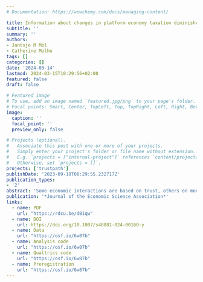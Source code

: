 ```yaml
---
# Documentation: https://wowchemy.com/docs/managing-content/

title: Information about changes in platform economy taxation diminishes optimism regarding future use
subtitle: ''
summary: ''
authors:
- Jantsje M Mol
- Catherine Molho
tags: []
categories: []
date: '2024-03-14'
lastmod: 2024-03-15T10:29:56+02:00
featured: false
draft: false

# Featured image
# To use, add an image named `featured.jpg/png` to your page's folder.
# Focal points: Smart, Center, TopLeft, Top, TopRight, Left, Right, BottomLeft, Bottom, BottomRight.
image:
  caption: ''
  focal_point: ''
  preview_only: false

# Projects (optional).
#   Associate this post with one or more of your projects.
#   Simply enter your project's folder or file name without extension.
#   E.g. `projects = ["internal-project"]` references `content/project/deep-learning/index.md`.
#   Otherwise, set `projects = []`.
projects: ['trustpath']
publishDate: '2023-09-18T08:29:55.232717Z'
publication_types:
- '2'
abstract: 'Some economic interactions are based on trust, others on monetary incentives or monitoring. In the tax compliance context, the monitoring approach creates compliance based on audits and fines (enforced compliance), in contrast to the trust-based (voluntary compliance) approach, which is based on taxpayers’ willingness to comply. Here, we examine how changes in taxation regarding platform economy revenues affect intended labor supply on such platforms. New EU legislation, effective from 2023, will mandate data sharing between platforms and tax authorities across Europe, thus resulting in increased monitoring. We investigate how this upcoming shift in monitoring power affects the intended use of platforms and how it may interact with users’ trust. We use a survey among platform workers (N = 626) in the Netherlands to examine views of the proposed regulation change, corrected for the proportion of platform income and several measures of trust. We experimentally manipulate information by either informing participants about the upcoming monitoring change or not. Results show that informing respondents about the change negatively affects expected supply of labor, and this effect is independent of respondents’ trust. We discuss the policy implications of these results.'
publication: '*Journal of the Economic Science Association*'
links:
  - name: PDF
    url: "https://rdcu.be/dBiqw"
  - name: DOI
    url: https://doi.org/10.1007/s40881-024-00160-y
  - name: Data
    url: "https://osf.io/6w87b"
  - name: Analysis code
    url: "https://osf.io/6w87b"
  - name: Qualtrics code
    url: "https://osf.io/6w87b"
  - name: Preregistration
    url: "https://osf.io/6w87b"
---
```

